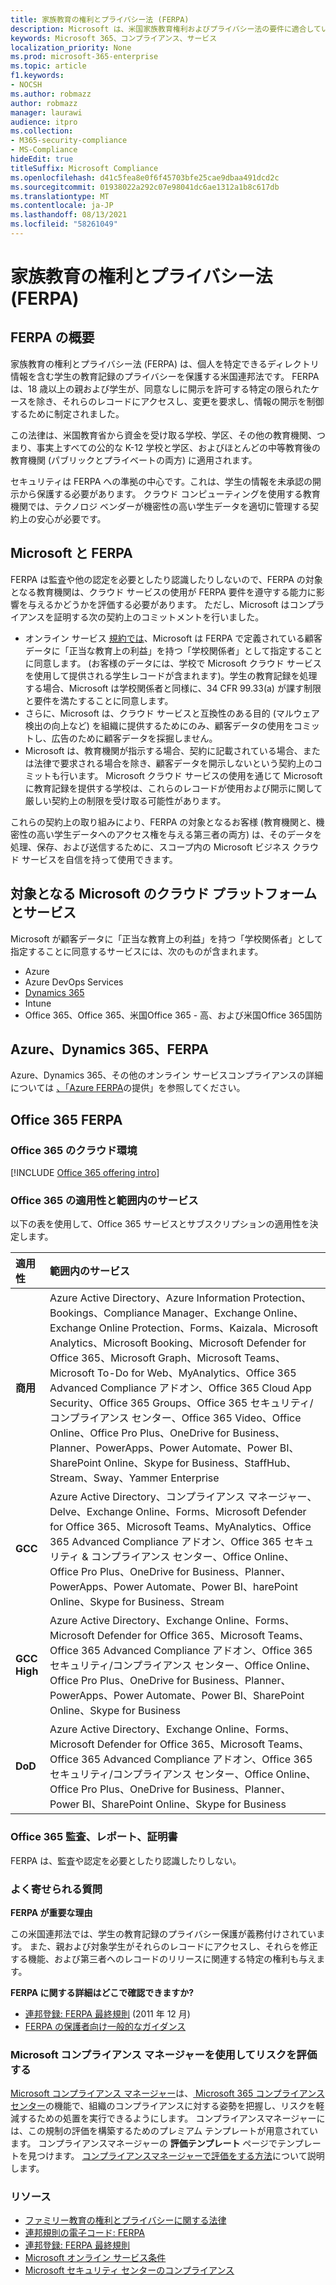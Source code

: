 ```yaml
---
title: 家族教育の権利とプライバシー法 (FERPA)
description: Microsoft は、米国家族教育権利およびプライバシー法の要件に適合しています。
keywords: Microsoft 365、コンプライアンス、サービス
localization_priority: None
ms.prod: microsoft-365-enterprise
ms.topic: article
f1.keywords:
- NOCSH
ms.author: robmazz
author: robmazz
manager: laurawi
audience: itpro
ms.collection:
- M365-security-compliance
- MS-Compliance
hideEdit: true
titleSuffix: Microsoft Compliance
ms.openlocfilehash: d41c5fea8e0f6f45703bfe25cae9dbaa491dcd2c
ms.sourcegitcommit: 01938022a292c07e98041dc6ae1312a1b8c617db
ms.translationtype: MT
ms.contentlocale: ja-JP
ms.lasthandoff: 08/13/2021
ms.locfileid: "58261049"
---
```

# <a name="family-educational-rights-and-privacy-act-ferpa"></a>家族教育の権利とプライバシー法 (FERPA)

## <a name="ferpa-overview"></a>FERPA の概要

家族教育の権利とプライバシー法 (FERPA) は、個人を特定できるディレクトリ情報を含む学生の教育記録のプライバシーを保護する米国連邦法です。 FERPA は、18 歳以上の親および学生が、同意なしに開示を許可する特定の限られたケースを除き、それらのレコードにアクセスし、変更を要求し、情報の開示を制御するために制定されました。

この法律は、米国教育省から資金を受け取る学校、学区、その他の教育機関、つまり、事実上すべての公的な K-12 学校と学区、およびほとんどの中等教育後の教育機関 (パブリックとプライベートの両方) に適用されます。

セキュリティは FERPA への準拠の中心です。これは、学生の情報を未承認の開示から保護する必要があります。 クラウド コンピューティングを使用する教育機関では、テクノロジ ベンダーが機密性の高い学生データを適切に管理する契約上の安心が必要です。

## <a name="microsoft-and-ferpa"></a>Microsoft と FERPA

FERPA は監査や他の認定を必要としたり認識したりしないので、FERPA の対象となる教育機関は、クラウド サービスの使用が FERPA 要件を遵守する能力に影響を与えるかどうかを評価する必要があります。 ただし、Microsoft はコンプライアンスを証明する次の契約上のコミットメントを行いました。

- オンライン サービス [規約では](https://aka.ms/Online-Services-Terms)、Microsoft は FERPA で定義されている顧客データに「正当な教育上の利益」を持つ「学校関係者」として指定することに同意します。 (お客様のデータには、学校で Microsoft クラウド サービスを使用して提供される学生レコードが含まれます)。学生の教育記録を処理する場合、Microsoft は学校関係者と同様に、34 CFR 99.33(a) が課す制限と要件を満たすることに同意します。
- さらに、Microsoft は、クラウド サービスと互換性のある目的 (マルウェア検出の向上など) を組織に提供するためにのみ、顧客データの使用をコミットし、広告のために顧客データを採掘しません。
- Microsoft は、教育機関が指示する場合、契約に記載されている場合、または法律で要求される場合を除き、顧客データを開示しないという契約上のコミットも行います。 Microsoft クラウド サービスの使用を通じて Microsoft に教育記録を提供する学校は、これらのレコードが使用および開示に関して厳しい契約上の制限を受け取る可能性があります。

これらの契約上の取り組みにより、FERPA の対象となるお客様 (教育機関と、機密性の高い学生データへのアクセス権を与える第三者の両方) は、そのデータを処理、保存、および送信するために、スコープ内の Microsoft ビジネス クラウド サービスを自信を持って使用できます。

## <a name="microsoft-in-scope-cloud-platforms--services"></a>対象となる Microsoft のクラウド プラットフォームとサービス

Microsoft が顧客データに「正当な教育上の利益」を持つ「学校関係者」として指定することに同意するサービスには、次のものが含まれます。

- Azure
- Azure DevOps Services
- [Dynamics 365](https://aka.ms/d365-compliance-list)
- Intune
- Office 365、Office 365、米国Office 365 - 高、および米国Office 365国防

## <a name="azure-dynamics-365-and-ferpa"></a>Azure、Dynamics 365、FERPA

Azure、Dynamics 365、その他のオンライン サービスコンプライアンスの詳細については [、「Azure FERPA](/azure/compliance/offerings/offering-ferpa)の提供」を参照してください。

## <a name="office-365-and-ferpa"></a>Office 365 FERPA

### <a name="office-365-cloud-environments"></a>Office 365 のクラウド環境

[!INCLUDE [Office 365 offering intro](../includes/o365-offering-introduction.md)]

### <a name="office-365-applicability-and-in-scope-services"></a>Office 365 の適用性と範囲内のサービス

以下の表を使用して、Office 365 サービスとサブスクリプションの適用性を決定します。

| **適用性** | **範囲内のサービス** |
|:------------------|:----------------------|
| **商用** | Azure Active Directory、Azure Information Protection、Bookings、Compliance Manager、Exchange Online、Exchange Online Protection、Forms、Kaizala、Microsoft Analytics、Microsoft Booking、Microsoft Defender for Office 365、Microsoft Graph、Microsoft Teams、Microsoft To-Do for Web、MyAnalytics、Office 365 Advanced Compliance アドオン、Office 365 Cloud App Security、Office 365 Groups、Office 365 セキュリティ/コンプライアンス センター、Office 365 Video、Office Online、Office Pro Plus、OneDrive for Business、Planner、PowerApps、Power Automate、Power BI、SharePoint Online、Skype for Business、StaffHub、Stream、Sway、Yammer Enterprise |
| **GCC** | Azure Active Directory、コンプライアンス マネージャー、Delve、Exchange Online、Forms、Microsoft Defender for Office 365、Microsoft Teams、MyAnalytics、Office 365 Advanced Compliance アドオン、Office 365 セキュリティ & コンプライアンス センター、Office Online、Office Pro Plus、OneDrive for Business、Planner、PowerApps、Power Automate、Power BI、harePoint Online、Skype for Business、Stream |
| **GCC High** | Azure Active Directory、Exchange Online、Forms、Microsoft Defender for Office 365、Microsoft Teams、Office 365 Advanced Compliance アドオン、Office 365 セキュリティ/コンプライアンス センター、Office Online、Office Pro Plus、OneDrive for Business、Planner、PowerApps、Power Automate、Power BI、SharePoint Online、Skype for Business |
| **DoD** | Azure Active Directory、Exchange Online、Forms、Microsoft Defender for Office 365、Microsoft Teams、Office 365 Advanced Compliance アドオン、Office 365 セキュリティ/コンプライアンス センター、Office Online、Office Pro Plus、OneDrive for Business、Planner、Power BI、SharePoint Online、Skype for Business |

### <a name="office-365-audits-reports-and-certificates"></a>Office 365 監査、レポート、証明書

FERPA は、監査や認定を必要としたり認識したりしない。

### <a name="frequently-asked-questions"></a>よく寄せられる質問

**FERPA が重要な理由**

この米国連邦法では、学生の教育記録のプライバシー保護が義務付けされています。 また、親および対象学生がそれらのレコードにアクセスし、それらを修正する機能、および第三者へのレコードのリリースに関連する特定の権利も与えます。

**FERPA に関する詳細はどこで確認できますか?**

- [連邦登録: FERPA 最終規則](https://aka.ms/ferpa-reg) (2011 年 12 月)
- [FERPA の保護者向け一般的なガイダンス](https://www2.ed.gov/policy/gen/guid/fpco/ferpa/parents.html)

### <a name="use-microsoft-compliance-manager-to-assess-your-risk"></a>Microsoft コンプライアンス マネージャーを使用してリスクを評価する

[Microsoft コンプライアンス マネージャー](/microsoft-365/compliance/compliance-manager)は、[ Microsoft 365 コンプライアンス センター](/microsoft-365/compliance/microsoft-365-compliance-center)の機能で、組織のコンプライアンスに対する姿勢を把握し、リスクを軽減するための処置を実行できるようにします。 コンプライアンスマネージャーには、この規制の評価を構築するためのプレミアム テンプレートが用意されています。 コンプライアンスマネージャーの **評価テンプレート** ページでテンプレートを見つけます。 [コンプライアンスマネージャーで評価をする方法](/microsoft-365/compliance/compliance-manager-assessments)について説明します。

### <a name="resources"></a>リソース

- [ファミリー教育の権利とプライバシーに関する法律](https://www.ed.gov/policy/gen/guid/fpco/ferpa/index.html)
- [連邦規則の電子コード: FERPA](https://aka.ms/FERPA-GPO)
- [連邦登録: FERPA 最終規則](https://aka.ms/ferpa-reg)
- [Microsoft オンライン サービス条件](https://aka.ms/Online-Services-Terms)
- [Microsoft セキュリティ センターのコンプライアンス](https://www.microsoft.com/trust-center/compliance/compliance-overview)
